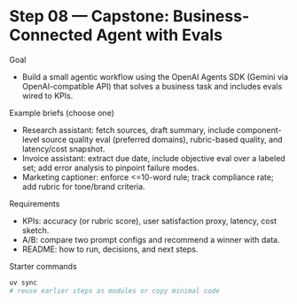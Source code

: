 # Step 08 — Capstone: Business-Connected Agent with Evals

Goal
- Build a small agentic workflow using the OpenAI Agents SDK (Gemini via OpenAI-compatible API) that solves a business task and includes evals wired to KPIs.

Example briefs (choose one)
- Research assistant: fetch sources, draft summary, include component-level source quality eval (preferred domains), rubric-based quality, and latency/cost snapshot.
- Invoice assistant: extract due date, include objective eval over a labeled set; add error analysis to pinpoint failure modes.
- Marketing captioner: enforce <=10-word rule; track compliance rate; add rubric for tone/brand criteria.

Requirements
- KPIs: accuracy (or rubric score), user satisfaction proxy, latency, cost sketch.
- A/B: compare two prompt configs and recommend a winner with data.
- README: how to run, decisions, and next steps.

Starter commands
```bash
uv sync
# reuse earlier steps as modules or copy minimal code
```
